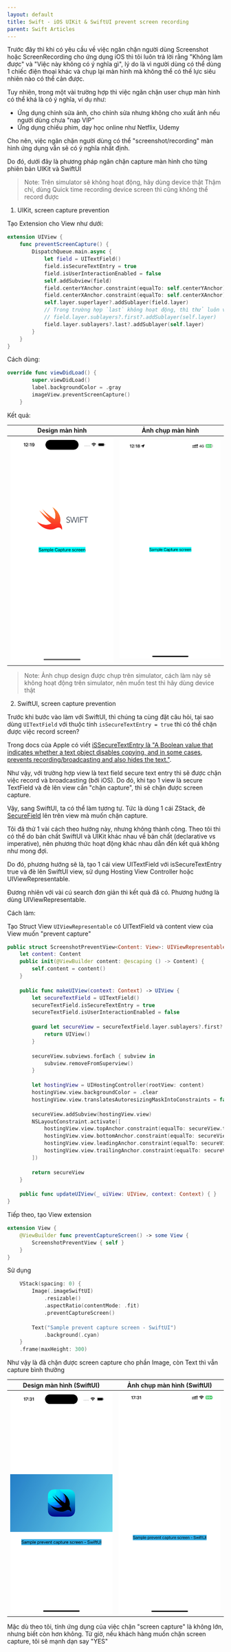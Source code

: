 ```yaml
---
layout: default
title: Swift - iOS UIKit & SwiftUI prevent screen recording
parent: Swift Articles
---
```


Trước đây thì khi có yêu cầu về việc ngăn chặn người dùng Screenshot hoặc ScreenRecording cho ứng dụng iOS thì tôi luôn trả lời rằng "Không làm được" và "Việc này không có ý nghĩa gì", lý do là vì người dùng có thể dùng 1 chiếc điện thoại khác và chụp lại màn hình mà không thể có thế lực siêu nhiên nào có thể cản được.

Tuy nhiên, trong một vài trường hợp thì việc ngăn chặn user chụp màn hình có thể khá là có ý nghĩa, ví dụ như:

- Ứng dụng chỉnh sửa ảnh, cho chỉnh sửa nhưng không cho xuất ảnh nếu người dùng chưa "nạp VIP"
- Ứng dụng chiếu phim, dạy học online như Netflix, Udemy

Cho nên, việc ngăn chặn người dùng có thể "screenshot/recording" màn hình ứng dụng vẫn sẽ có ý nghĩa nhất định.

Do đó, dưới đây là phương pháp ngăn chặn capture màn hình cho từng phiên bản UIKit và SwiftUI
> Note: Trên simulator sẽ không hoạt động, hãy dùng device thật
> Thậm chí, dùng Quick time recording device screen thì cũng không thể record được

1. UIKit, screen capture prevention

Tạo Extension cho View như dưới:

```swift
extension UIView {
    func preventScreenCapture() {
        DispatchQueue.main.async {
            let field = UITextField()
            field.isSecureTextEntry = true
            field.isUserInteractionEnabled = false
            self.addSubview(field)
            field.centerYAnchor.constraint(equalTo: self.centerYAnchor).isActive = true
            field.centerXAnchor.constraint(equalTo: self.centerXAnchor).isActive = true
            self.layer.superlayer?.addSublayer(field.layer)
            // Trong trường hợp `last` không hoạt động, thì thử luôn với `first`
            // field.layer.sublayers?.first?.addSublayer(self.layer)            
            field.layer.sublayers?.last?.addSublayer(self.layer)
        }
    }
}
```

Cách dùng:

```swift
override func viewDidLoad() {
        super.viewDidLoad()
        label.backgroundColor = .gray
        imageView.preventScreenCapture()
    }
```

Kết quả:

| Design màn hình             |  Ảnh chụp màn hình |
:-------------------------:|:-------------------------:
![Design màn hình](./resources/screen_capture_prevent_design.png) | ![Ảnh chụp màn hình](./resources/screen_capture_prevent_actual.png)

> Note: Ảnh chụp design được chụp trên simulator, cách làm này sẽ không hoạt động trên simulator, nên muốn test thì hãy dùng device thật

2. SwiftUI, screen capture prevention

Trước khi bước vào làm với SwiftUI, thì chúng ta cùng đặt câu hỏi, tại sao dùng `UITextField` với thuộc tính `isSecureTextEntry = true` thì có thể chặn được việc record screen?

Trong docs của Apple có viết [iSSecureTextEntry là "A Boolean value that indicates whether a text object disables copying, and in some cases, prevents recording/broadcasting and also hides the text."](https://developer.apple.com/documentation/uikit/uitextinputtraits/1624427-issecuretextentry).

Như vậy, với trường hợp view là text field secure text entry thì sẽ được chặn việc record và broadcasting (bởi iOS). Do đó, khi tạo 1 view là secure TextField và đè lên view cần "chặn capture", thì sẽ chặn được screen capture.

Vậy, sang SwiftUI, ta có thể làm tương tự. Tức là dùng 1 cái ZStack, đè [SecureField](https://developer.apple.com/documentation/swiftui/securefield) lên trên view mà muốn chặn capture.

Tôi đã thử 1 vài cách theo hướng này, nhưng không thành công. Theo tôi thì có thể do bản chất SwiftUI và UIKit khác nhau về bản chất (declarative vs imperative), nên phương thức hoạt động khác nhau dẫn đến kết quả không như mong đợi.

Do đó, phương hướng sẽ là, tạo 1 cái view UITextField với isSecureTextEntry true và đè lên SwiftUI view, sử dụng Hosting View Controller hoặc UIViewRepresentable.

Đương nhiên với vài cú search đơn giản thì kết quả đã có. Phương hướng là dùng UIViewRepresentable.

Cách làm:

Tạo Struct View `UIViewRepresentable` có UITextField và content view của View muốn "prevent capture"

```swift
public struct ScreenshotPreventView<Content: View>: UIViewRepresentable {
    let content: Content
    public init(@ViewBuilder content: @escaping () -> Content) {
        self.content = content()
    }

    public func makeUIView(context: Context) -> UIView {
        let secureTextField = UITextField()
        secureTextField.isSecureTextEntry = true
        secureTextField.isUserInteractionEnabled = false

        guard let secureView = secureTextField.layer.sublayers?.first?.delegate as? UIView else {
            return UIView()
        }

        secureView.subviews.forEach { subview in
            subview.removeFromSuperview()
        }

        let hostingView = UIHostingController(rootView: content)
        hostingView.view.backgroundColor = .clear
        hostingView.view.translatesAutoresizingMaskIntoConstraints = false

        secureView.addSubview(hostingView.view)
        NSLayoutConstraint.activate([
            hostingView.view.topAnchor.constraint(equalTo: secureView.topAnchor),
            hostingView.view.bottomAnchor.constraint(equalTo: secureView.bottomAnchor),
            hostingView.view.leadingAnchor.constraint(equalTo: secureView.leadingAnchor),
            hostingView.view.trailingAnchor.constraint(equalTo: secureView.trailingAnchor)
        ])

        return secureView
    }

    public func updateUIView(_ uiView: UIView, context: Context) { }
}
```

Tiếp theo, tạo View extension

```swift
extension View {
    @ViewBuilder func preventCaptureScreen() -> some View {
        ScreenshotPreventView { self }
    }
}
```

Sử dụng

```swift
    VStack(spacing: 0) {
        Image(.imageSwiftUI)
            .resizable()
            .aspectRatio(contentMode: .fit)
            .preventCaptureScreen()

        Text("Sample prevent capture screen - SwiftUI")
            .background(.cyan)
    }
    .frame(maxHeight: 300)
```

Như vậy là đã chặn được screen capture cho phần Image, còn Text thì vẫn capture bình thường

| Design màn hình (SwiftUI) | Ảnh chụp màn hình (SwiftUI) |
:-------------------------:|:-------------------------:
![Design màn hình SwiftUI](./resources/screen_capture_prevent_design_swiftui.png) | ![Ảnh chụp màn hình SwiftUI](./resources/screen_capture_prevent_actual_swiftui.png)

Mặc dù theo tôi, tính ứng dụng của việc chặn "screen capture" là không lớn, nhưng biết còn hơn không.
Từ giờ, nếu khách hàng muốn chặn screen capture, tôi sẽ mạnh dạn say "YES"
